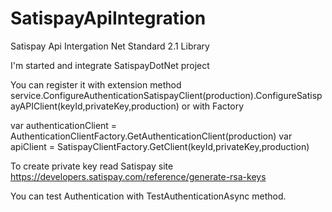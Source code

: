 # SatispayApiIntegration 
Satispay Api Intergation
Net Standard 2.1 Library


I'm started and integrate SatispayDotNet project

You can register it with extension method 
service.ConfigureAuthenticationSatispayClient(production).ConfigureSatispayAPIClient(keyId,privateKey,production)
or with Factory

var authenticationClient = AuthenticationClientFactory.GetAuthenticationClient(production)
var apiClient = SatispayClientFactory.GetClient(keyId,privateKey,production)

To create private key read Satispay site https://developers.satispay.com/reference/generate-rsa-keys

You can test Authentication with TestAuthenticationAsync method.

